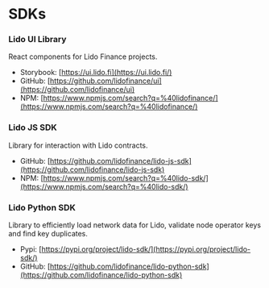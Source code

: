 # SDKs

<!--  -->

### Lido UI Library

React components for Lido Finance projects.

- Storybook: [https://ui.lido.fi](https://ui.lido.fi/)
- GitHub: [https://github.com/lidofinance/ui](https://github.com/lidofinance/ui)
- NPM: [https://www.npmjs.com/search?q=%40lidofinance/](https://www.npmjs.com/search?q=%40lidofinance/)

### Lido JS SDK

Library for interaction with Lido contracts.

- GitHub: [https://github.com/lidofinance/lido-js-sdk](https://github.com/lidofinance/lido-js-sdk)
- NPM: [https://www.npmjs.com/search?q=%40lido-sdk/](https://www.npmjs.com/search?q=%40lido-sdk/)

### Lido Python SDK

Library to efficiently load network data for Lido, validate node operator keys and find key duplicates.

- Pypi: [https://pypi.org/project/lido-sdk/](https://pypi.org/project/lido-sdk/)
- GitHub: [https://github.com/lidofinance/lido-python-sdk](https://github.com/lidofinance/lido-python-sdk)
